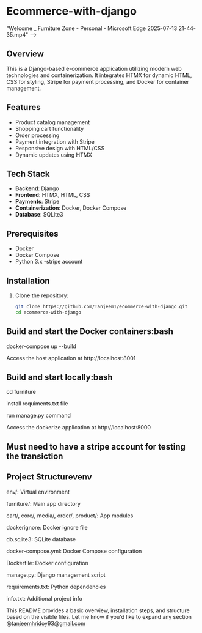 # Ecommerce-with-django

 "Welcome _ Furniture Zone - Personal - Microsoft​ Edge 2025-07-13 21-44-35.mp4" -->


## Overview
This is a Django-based e-commerce application utilizing modern web technologies and containerization. It integrates HTMX for dynamic HTML, CSS for styling, Stripe for payment processing, and Docker for container management.

## Features
- Product catalog management
- Shopping cart functionality
- Order processing
- Payment integration with Stripe
- Responsive design with HTML/CSS
- Dynamic updates using HTMX

## Tech Stack
- **Backend**: Django
- **Frontend**: HTMX, HTML, CSS
- **Payments**: Stripe
- **Containerization**: Docker, Docker Compose
- **Database**: SQLite3

## Prerequisites
- Docker
- Docker Compose
- Python 3.x
-stripe account

## Installation
1. Clone the repository:
   ```bash
   git clone https://github.com/Tanjeem1/ecommerce-with-django.git
   cd ecommerce-with-django

## Build and start the Docker containers:bash

docker-compose up --build

Access the host application at http://localhost:8001


## Build and start locally:bash

cd furniture

install requiments.txt file

run manage.py command

Access the dockerize application at http://localhost:8000

## Must need to have a stripe account for testing the transiction


## Project Structurevenv

env/: Virtual environment

furniture/: Main app directory

cart/, core/, media/, order/, product/: App modules

dockerignore: Docker ignore file

db.sqlite3: SQLite database

docker-compose.yml: Docker Compose configuration

Dockerfile: Docker configuration

manage.py: Django management script

requirements.txt: Python dependencies

info.txt: Additional project info



This README provides a basic overview, installation steps, and structure based on the visible files. Let me know if you'd like to expand any section @tanjeemhridoy93@gmail.com
